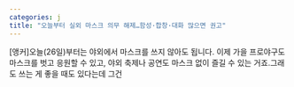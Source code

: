 ```yaml
---
categories: j
title: "오늘부터 실외 마스크 의무 해제…함성·합창·대화 많으면 권고"
---
```

 [앵커]오늘(26일)부터는 야외에서 마스크를 쓰지 않아도 됩니다. 이제 가을 프로야구도 마스크를 벗고 응원할 수 있고, 야외 축제나 공연도 마스크 없이 즐길 수 있는 거죠.그래도 쓰는 게 좋을 때도 있다는데 그건